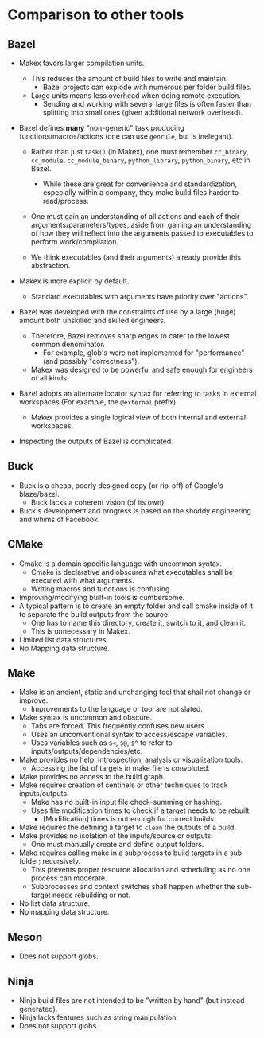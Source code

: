 # Comparison to other tools

## Bazel

- Makex favors larger compilation units. 
  - This reduces the amount of build files to write and maintain.
    - Bazel projects can explode with numerous per folder build files.
  - Large units means less overhead when doing remote execution.
    - Sending and working with several large files is often faster than splitting into small ones (given additional network overhead).

- Bazel defines __many__ "non-generic" task producing functions/macros/actions (one can use `genrule`, but is inelegant).
  - Rather than just `task()` (in Makex), one must remember `cc_binary`, `cc_module`, `cc_module_binary`, `python_library`, `python_binary`, etc in Bazel.
    - While these are great for convenience and standardization, especially within a company, they make build files harder to read/process.

  - One must gain an understanding of all actions and each of their arguments/parameters/types, aside from gaining an understanding of how they will reflect into the arguments passed to executables to perform work/compilation.
  - We think executables (and their arguments) already provide this abstraction.

- Makex is more explicit by default.
  - Standard executables with arguments have priority over "actions".
  
- Bazel was developed with the constraints of use by a large (huge) amount both unskilled and skilled engineers.
  - Therefore, Bazel removes sharp edges to cater to the lowest common denominator.
    - For example, glob's were not implemented for "performance" (and possibly "correctness").
  - Makex was designed to be powerful and safe enough for engineers of all kinds.

- Bazel adopts an alternate locator syntax for referring to tasks in external workspaces (For example, the `@external` prefix).
  - Makex provides a single logical view of both internal and external workspaces.

- Inspecting the outputs of Bazel is complicated.

## Buck

- Buck is a cheap, poorly designed copy (or rip-off) of Google's blaze/bazel.
  - Buck lacks a coherent vision (of its own).
- Buck's development and progress is based on the shoddy engineering and whims of Facebook.

## CMake

- Cmake is a domain specific language with uncommon syntax.
  - Cmake is declarative and obscures what executables shall be executed with what arguments.
  - Writing macros and functions is confusing.
- Improving/modifying built-in tools is cumbersome.
- A typical pattern is to create an empty folder and call cmake inside of it to separate the build outputs from the source.
  - One has to name this directory, create it, switch to it, and clean it.
  - This is unnecessary in Makex.
- Limited list data structures.
- No Mapping data structure.

## Make

- Make is an ancient, static and unchanging tool that shall not change or improve.
  - Improvements to the language or tool are not slated.
- Make syntax is uncommon and obscure.
  - Tabs are forced. This frequently confuses new users.
  - Uses an unconventional syntax to access/escape variables.
  - Uses variables such as `$<`, `$@`, `$^` to refer to inputs/outputs/dependencies/etc.
- Make provides no help, introspection, analysis or visualization tools.
  - Accessing the list of targets in make file is convoluted.
- Make provides no access to the build graph.
- Make requires creation of sentinels or other techniques to track inputs/outputs. 
  - Make has no built-in input file check-summing or hashing. 
  - Uses file modification times to check if a target needs to be rebuilt.
    - [Modification] times is not enough for correct builds.
- Make requires the defining a target to `clean` the outputs of a build.
- Make provides no isolation of the inputs/source or outputs.
  - One must manually create and define output folders.
- Make requires calling make in a subprocess to build targets in a sub folder; recursively.
  - This prevents proper resource allocation and scheduling as no one process can moderate.
  - Subprocesses and context switches shall happen whether the sub-target needs rebuilding or not.
- No list data structure.
- No mapping data structure.

## Meson

- Does not support globs.

## Ninja

- Ninja build files are not intended to be "written by hand" (but instead generated).
- Ninja lacks features such as string manipulation.
- Does not support globs.

<!--
<table>
<tr>
<td></td>
<td></td>
</tr>
</table>
-->
